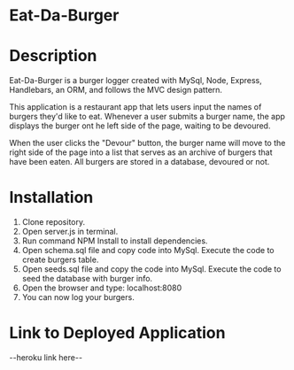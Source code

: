 # Eat-Da-Burger

# Description
Eat-Da-Burger is a burger logger created with MySql, Node, Express, Handlebars, an ORM, and follows the MVC design pattern. 

This application is a restaurant app that lets users input the names of burgers they'd like to eat. Whenever a user submits a burger name, the app displays the burger ont he left side of the page, waiting to be devoured. 

When the user clicks the "Devour" button, the burger name will move to the right side of the page into a list that serves as an archive of burgers that have been eaten. All burgers are stored in a database, devoured or not.

# Installation
1. Clone repository. 
2. Open server.js in terminal. 
3. Run command NPM Install to install dependencies. 
4. Open schema.sql file and copy code into MySql. Execute the code to create burgers table. 
5. Open seeds.sql file and copy the code into MySql. Execute the code to seed the database with burger info.
6. Open the browser and type: localhost:8080
7. You can now log your burgers. 

# Link to Deployed Application 
--heroku link here--



